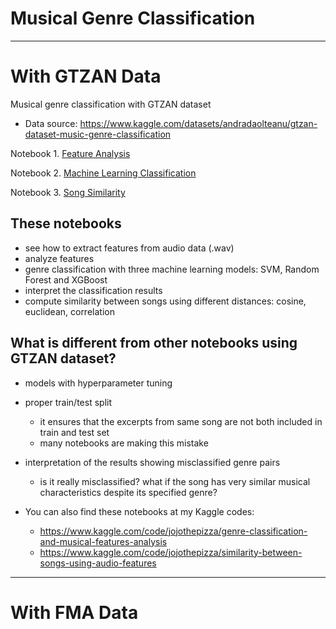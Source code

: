 # Musical Genre Classification

---

# With GTZAN Data

Musical genre classification with GTZAN dataset
- Data source: https://www.kaggle.com/datasets/andradaolteanu/gtzan-dataset-music-genre-classification

Notebook 1. [Feature Analysis](https://github.com/jo-cho/genre_classification/blob/main/GTZAN/feature_analysis.ipynb)

Notebook 2. [Machine Learning Classification](https://github.com/jo-cho/genre_classification/blob/main/GTZAN/ml_classification.ipynb)

Notebook 3. [Song Similarity](https://colab.research.google.com/github/jo-cho/genre_classification/blob/main/GTZAN/song_similarity.ipynb)

## These notebooks
- see how to extract features from audio data (.wav)
- analyze features
- genre classification with three machine learning models: SVM, Random Forest and XGBoost
- interpret the classification results
- compute similarity between songs using different distances: cosine, euclidean, correlation

## What is different from other notebooks using GTZAN dataset?

- models with hyperparameter tuning
- proper train/test split
  - it ensures that the excerpts from same song are not both included in train and test set
  - many notebooks are making this mistake
- interpretation of the results showing misclassified genre pairs
  - is it really misclassified? what if the song has very similar musical characteristics despite its specified genre?

- You can also find these notebooks at my Kaggle codes:
  - https://www.kaggle.com/code/jojothepizza/genre-classification-and-musical-features-analysis
  - https://www.kaggle.com/code/jojothepizza/similarity-between-songs-using-audio-features
  
---

# With FMA Data
